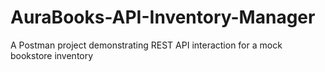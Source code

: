 # AuraBooks-API-Inventory-Manager
A Postman project demonstrating REST API interaction for a mock bookstore inventory
